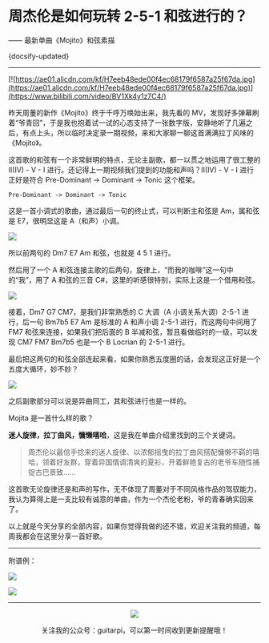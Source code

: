 # 周杰伦是如何玩转 2-5-1 和弦进行的？

—— 最新单曲《Mojito》和弦素描

{docsify-updated}

---

[![https://ae01.alicdn.com/kf/H7eeb48ede00f4ec68179f6587a25f67da.jpg](https://ae01.alicdn.com/kf/H7eeb48ede00f4ec68179f6587a25f67da.jpg)](https://www.bilibili.com/video/BV1Xk4y1z7C4/)

昨天周董的新作《Mojito》终于千呼万唤始出来，我先看的 MV，发现好多弹幕刷着“爷青回”，于是我也抱着试一试的心态支持了一张数字版，安静地听了几遍之后，有点上头，所以临时决定录一期视频，来和大家聊一聊这首满满拉丁风味的《Mojito》。

这首歌的和弦有一个非常鲜明的特点，无论主副歌，都一以贯之地运用了很工整的 II(IV) - V - I 进行。还记得上一期视频我们提到的功能和声吗？II(IV) - V - I 进行正好是符合 Pre-Dominant -> Dominant -> Tonic 这个框架。

```
Pre-Dominant -> Dominant -> Tonic
```

这是一首小调式的歌曲，通过最后一句的终止式，可以判断主和弦是 Am，属和弦是 E7，很明显这是 A（和声）小调。

![](https://ae01.alicdn.com/kf/H63092566a2504e79825e5a6b8f0163fci.jpg)

所以前两句的 Dm7 E7 Am 和弦，也就是 4 5 1 进行。

然后用了一个 A 和弦连接主歌的后两句，旋律上，“而我的咖啡”这一句中的“我”，用了 A 和弦的三音 C#，这里的听感很特别，实际上这是一个借用和弦。

![](https://ae01.alicdn.com/kf/Hde5f11df185c411bb21972b947ee1ac1M.jpg)

接着，Dm7 G7 CM7，是我们非常熟悉的 C 大调（A 小调关系大调）2-5-1 进行，后一句 Bm7b5 E7 Am 是标准的 A 和声小调 2-5-1 进行，而这两句中间用了 FM7 和弦来连接，如果我们把后面的 B 半减和弦，暂且看做临时的一级，可以发现 CM7 FM7 Bm7b5 也是一个 B Locrian 的 2-5-1 进行。

最后把这两句的和弦全部连起来看，如果你熟悉五度圈的话，会发现这正好是一个五度大循环，妙不妙？

![](https://ae01.alicdn.com/kf/H969860e99f6c4d0490832b8880ce51fcd.jpg)

之后副歌部分可以说是异曲同工，其和弦进行也是一样的。

Mojita 是一首什么样的歌？

**迷人旋律，拉丁曲风，慵懒嘻哈**，这是我在单曲介绍里找到的三个关键词。

> 周杰伦以最信手捻来的迷人旋律、以浓郁摇曳的拉丁曲风搭配慵懒不羁的嘻哈，领着好友群，穿着异国情调清爽的夏衫，开着鲜艳复古的老爷车随性捕捉古巴景致……

这首歌无论旋律还是和声的写作，无不体现了周董对于不同风格作品的驾驭能力，我认为算得上是一支比较有诚意的单曲，作为一个杰伦老粉，爷的青春确实回来了。

以上就是今天分享的全部内容，如果你觉得我做的还不错，欢迎关注我的频道，每周我都会在这里分享一首好歌。

---

附谱例：

![](https://ae01.alicdn.com/kf/H667db4437911411db707adeaa73bdfdbo.jpg)

![](https://ae01.alicdn.com/kf/Hecebdacd30ef491da917f60e52f1df9cY.jpg)

---

<center>
<img src="https://ae01.alicdn.com/kf/H9895f02fc19d4932af71c0593d2e356d0.jpg"/>

关注我的公众号：guitarpi，可以第一时间收到更新提醒哦！

</center>
